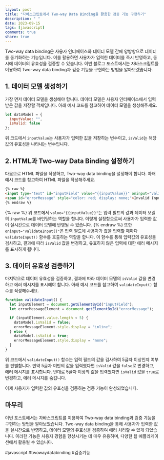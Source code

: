 ```yaml
---
layout: post
title: "자바스크립트에서 Two-way Data Binding을 활용한 검증 기능 구현하기"
description: " "
date: 2023-09-15
tags: [javascript]
comments: true
share: true
---
```


Two-way data binding은 사용자 인터페이스와 데이터 모델 간에 양방향으로 데이터를 동기화하는 기능입니다. 이를 활용하면 사용자가 입력한 데이터를 즉시 반영하고, 동시에 데이터의 유효성을 검증할 수 있습니다. 이번 블로그 포스트에서는 자바스크립트를 이용하여 Two-way data binding과 검증 기능을 구현하는 방법을 알아보겠습니다.

## 1. 데이터 모델 생성하기

가장 먼저 데이터 모델을 생성해야 합니다. 데이터 모델은 사용자 인터페이스에서 입력받은 값을 저장할 객체입니다. 아래 예시 코드를 참고하여 데이터 모델을 생성해주세요.

```javascript
let dataModel = {
  inputValue: "",
  isValid: false
};
```

위 코드에서 `inputValue`는 사용자가 입력한 값을 저장하는 변수이고, `isValid`는 해당 값의 유효성을 나타내는 변수입니다.

## 2. HTML과 Two-way Data Binding 설정하기

다음으로 HTML 파일을 작성하고, Two-way data binding을 설정해야 합니다. 아래 예시 코드를 참고하여 HTML 파일을 작성해주세요.

```html
{% raw %}
<input type="text" id="inputField" value="{{inputValue}}" oninput="validateInput()">
<span id="errorMessage" style="color: red; display: none;">Invalid Input</span>
{% endraw %}
```
{% raw %}
위 코드에서 `value="{{inputValue}}"`는 입력 필드의 값과 데이터 모델의 `inputValue`를 바인딩하는 역할을 합니다. 이렇게 설정함으로써 사용자가 입력한 값이 실시간으로 데이터 모델에 반영될 수 있습니다.
{% endraw %}
또한 `oninput="validateInput()"`은 입력 필드에 사용자가 값을 입력할 때마다 `validateInput()` 함수를 호출하는 역할을 합니다. 이 함수를 통해 입력값의 유효성을 검사하고, 결과에 따라 `isValid` 값을 변경하고, 유효하지 않은 입력에 대한 에러 메시지를 표시하게 됩니다.

## 3. 데이터 유효성 검증하기

마지막으로 데이터 유효성을 검증하고, 결과에 따라 데이터 모델의 `isValid` 값을 변경하고 에러 메시지를 표시해야 합니다. 아래 예시 코드를 참고하여 `validateInput()` 함수를 작성해주세요.

```javascript
function validateInput() {
  let inputElement = document.getElementById("inputField");
  let errorMessageElement = document.getElementById("errorMessage");

  if (inputElement.value.length < 5) {
    dataModel.isValid = false;
    errorMessageElement.style.display = "inline";
  } else {
    dataModel.isValid = true;
    errorMessageElement.style.display = "none";
  }
}
```

위 코드에서 `validateInput()` 함수는 입력 필드의 값을 검사하여 5글자 이상인지 여부를 판별합니다. 만약 5글자 미만의 값을 입력했다면 `isValid` 값을 `false`로 변경하고, 에러 메시지를 표시합니다. 반대로 5글자 이상의 값을 입력했다면 `isValid` 값을 `true`로 변경하고, 에러 메시지를 숨깁니다.

이제 사용자가 입력한 값의 유효성을 검증하는 검증 기능이 완성되었습니다.

## 마무리

이번 포스트에서는 자바스크립트를 이용하여 Two-way data binding과 검증 기능을 구현하는 방법을 알아보았습니다. Two-way data binding을 통해 사용자가 입력한 값을 실시간으로 반영하고, 데이터 모델의 유효성을 검증하여 에러 처리할 수 있게 되었습니다. 이러한 기능은 사용자 경험을 향상시키는 데 매우 유용하며, 다양한 웹 애플리케이션에서 활용될 수 있습니다.

#javascript #twowaydatabinding #검증기능